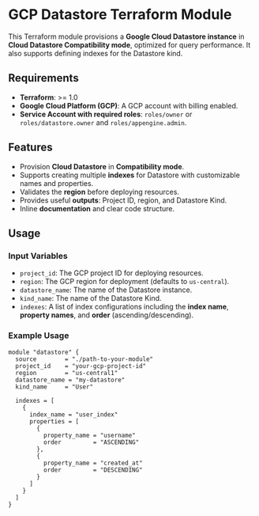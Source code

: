 # GCP Datastore Terraform Module

This Terraform module provisions a **Google Cloud Datastore instance** in **Cloud Datastore Compatibility mode**, optimized for query performance. It also supports defining indexes for the Datastore kind.

## Requirements

- **Terraform**: >= 1.0
- **Google Cloud Platform (GCP)**: A GCP account with billing enabled.
- **Service Account with required roles**: `roles/owner` or `roles/datastore.owner` and `roles/appengine.admin`.

## Features

- Provision **Cloud Datastore** in **Compatibility mode**.
- Supports creating multiple **indexes** for Datastore with customizable names and properties.
- Validates the **region** before deploying resources.
- Provides useful **outputs**: Project ID, region, and Datastore Kind.
- Inline **documentation** and clear code structure.

## Usage

### Input Variables

- `project_id`: The GCP project ID for deploying resources.
- `region`: The GCP region for deployment (defaults to `us-central`).
- `datastore_name`: The name of the Datastore instance.
- `kind_name`: The name of the Datastore Kind.
- `indexes`: A list of index configurations including the **index name**, **property names**, and **order** (ascending/descending).

### Example Usage

```hcl
module "datastore" {
  source        = "./path-to-your-module"
  project_id    = "your-gcp-project-id"
  region        = "us-central1"
  datastore_name = "my-datastore"
  kind_name     = "User"

  indexes = [
    {
      index_name = "user_index"
      properties = [
        {
          property_name = "username"
          order         = "ASCENDING"
        },
        {
          property_name = "created_at"
          order         = "DESCENDING"
        }
      ]
    }
  ]
}
